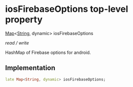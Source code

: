 


# iosFirebaseOptions top-level property









[Map](https://api.flutter.dev/flutter/dart-core/Map-class.html)&lt;[String](https://api.flutter.dev/flutter/dart-core/String-class.html), dynamic> iosFirebaseOptions
  
_<span class="feature">read / write</span>_



<p>HashMap of Firebase options for android.</p>



## Implementation

```dart
late Map<String, dynamic> iosFirebaseOptions;
```








